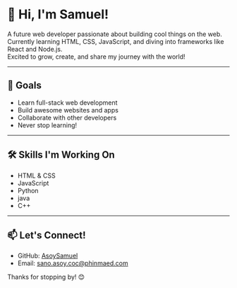 # 👋 Hi, I'm Samuel!

A future web developer passionate about building cool things on the web.  
Currently learning HTML, CSS, JavaScript, and diving into frameworks like React and Node.js.  
Excited to grow, create, and share my journey with the world!

---

## 🚀 Goals

- Learn full-stack web development  
- Build awesome websites and apps  
- Collaborate with other developers  
- Never stop learning!

---

## 🛠️ Skills I'm Working On

- HTML & CSS  
- JavaScript  
- Python 
- java 
- C++

---

## 📫 Let's Connect!

- GitHub: [AsoySamuel](https://github.com/AsoySamuel)  
- Email: sano.asoy.coc@phinmaed.com 

Thanks for stopping by! 😊

